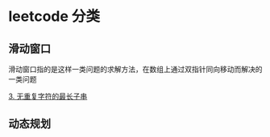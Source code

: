 # leetcode 分类

## 滑动窗口
滑动窗口指的是这样一类问题的求解方法，在数组上通过双指针同向移动而解决的一类问题

[3. 无重复字符的最长子串](https://leetcode.cn/problems/longest-substring-without-repeating-characters/)

## 动态规划
